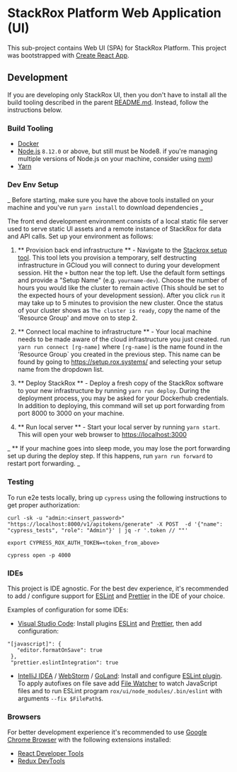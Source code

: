 # StackRox Platform Web Application (UI)

This sub-project contains Web UI (SPA) for StackRox Platform.
This project was bootstrapped with [Create React App](https://github.com/facebookincubator/create-react-app).

## Development

If you are developing only StackRox UI, then you don't have to install all the
build tooling described in the parent [README.md](../README.md). Instead, follow
the instructions below.

### Build Tooling

* [Docker](https://www.docker.com/)
* [Node.js](https://nodejs.org/en/) `8.12.0` or above, but still must be Node8.
if you're managing multiple versions of Node.js on your machine, consider using [nvm](https://github.com/creationix/nvm))
* [Yarn](https://yarnpkg.com/en/)

### Dev Env Setup

_ Before starting, make sure you have the above tools installed on your machine and you've run `yarn install` to download dependencies _

The front end development environment consists of a local static file server used to serve static UI assets and a remote instance of StackRox for data and API calls. Set up your environment as follows:

1. ** Provision back end infrastructure ** - Navigate to the [Stackrox setup tool](https://setup.rox.systems/). This tool lets you provision a temporary, self destructing infrastructure in GCloud you will connect to during your development session. Hit the `+` button near the top left. Use the default form settings and provide a "Setup Name" (e.g. `yourname-dev`). Choose the number of hours you would like the cluster to remain active (This should be set to the expected hours of your development session). After you click `run` it may take up to 5 minutes to provision the new cluster. Once the status of your cluster shows as `The cluster is ready`, copy the name of the 'Resource Group' and move on to step 2.  

2. ** Connect local machine to infrastructure ** - Your local machine needs to be made aware of the cloud infrastructure you just created. run `yarn run connect [rg-name]` where `[rg-name]` is the name found in the 'Resource Group` you created in the previous step. This name can be found by going to  https://setup.rox.systems/ and selecting your setup name from the dropdown list.

3. ** Deploy StackRox ** - Deploy a fresh copy of the StackRox software to your new infrastructure by running `yarn run deploy`. During the deployment process, you may be asked for your Dockerhub credentials. In addition to deploying, this command will set up port forwarding from port 8000 to 3000 on your machine.

4. ** Run local server ** - Start your local server by running `yarn start`. This will open your web browser to [https://localhost:3000](https://localhost:3000)

_ ** If your machine goes into sleep mode, you may lose the port forwarding set up during the deploy step. If this happens, run `yarn run forward` to restart port forwarding. _

### Testing

To run e2e tests locally, bring up `cypress` using the following instructions to get proper authorization:

```
curl -sk -u "admin:<insert_password>" "https://localhost:8000/v1/apitokens/generate" -X POST  -d '{"name": "cypress_tests", "role": "Admin"}' | jq -r '.token // ""'

export CYPRESS_ROX_AUTH_TOKEN=<token_from_above>

cypress open -p 4000
```

### IDEs

This project is IDE agnostic. For the best dev experience, it's recommended to
add / configure support for [ESLint](https://eslint.org/) and [Prettier](https://prettier.io/)
in the IDE of your choice.

Examples of configuration for some IDEs:

* [Visual Studio Code](https://code.visualstudio.com/): Install plugins [ESLint](https://marketplace.visualstudio.com/items?itemName=dbaeumer.vscode-eslint) and [Prettier](https://marketplace.visualstudio.com/items?itemName=esbenp.prettier-vscode),
then add configuration:

 ```
 "[javascript]": {
    "editor.formatOnSave": true
  },
  "prettier.eslintIntegration": true
```

* [IntelliJ IDEA](https://www.jetbrains.com/idea/) / [WebStorm](https://www.jetbrains.com/webstorm/) / [GoLand](https://www.jetbrains.com/go/): Install and configure [ESLint plugin](https://plugins.jetbrains.com/plugin/7494-eslint). To apply autofixes on file save add [File Watcher](https://www.jetbrains.com/help/idea/using-file-watchers.html) to watch JavaScript files and to run ESLint program `rox/ui/node_modules/.bin/eslint` with arguments `--fix $FilePath$`.

### Browsers

For better development experience it's recommended to use [Google Chrome Browser](https://www.google.com/chrome/) with the following extensions installed:

* [React Developer Tools](https://chrome.google.com/webstore/detail/react-developer-tools/fmkadmapgofadopljbjfkapdkoienihi?hl=en)
* [Redux DevTools](https://chrome.google.com/webstore/detail/redux-devtools/lmhkpmbekcpmknklioeibfkpmmfibljd?hl=en)

